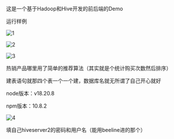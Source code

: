 这是一个基于Hadoop和Hive开发的前后端的Demo

运行样例

![1](images/1.png.png)

![2](images/2.png.png)

![3](images/3.png.png)

热销产品哪里用了简单的推荐算法（其实就是个统计购买次数然后排序）

建表语句就那四个表一个一个建，数据库名就无所谓了自己开心就好

node版本：v18.20.8

npm版本：10.8.2



![4](images/4.png.png)



填自己hiveserver2的密码和用户名（能用beeline进的那个）

